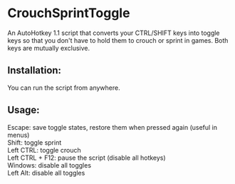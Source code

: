 # CrouchSprintToggle
An AutoHotkey 1.1 script that converts your CTRL/SHIFT keys into toggle keys so that you don't have to hold them to crouch or sprint in games. Both keys are mutually exclusive.

## Installation:

You can run the script from anywhere.

## Usage:

Escape: save toggle states, restore them when pressed again (useful in menus)  
Shift: toggle sprint  
Left CTRL: toggle crouch  
Left CTRL + F12: pause the script (disable all hotkeys)  
Windows: disable all toggles  
Left Alt: disable all toggles  
